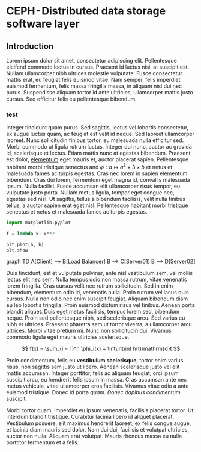 # CEPH - Distributed data storage software layer

## Introduction

Lorem ipsum dolor sit amet, consectetur adipiscing elit. Pellentesque eleifend commodo lectus in cursus. Praesent id luctus nisi, at suscipit est. Nullam ullamcorper nibh ultrices molestie vulputate. Fusce consectetur mattis erat, eu feugiat felis euismod vitae. Nam semper, felis imperdiet euismod fermentum, felis massa fringilla massa, in aliquam nisl dui nec purus. Suspendisse aliquam tortor id ante ultricies, ullamcorper mattis justo cursus. Sed efficitur felis eu pellentesque bibendum.


### test
Integer tincidunt quam purus. Sed sagittis, lectus vel lobortis consectetur, ex augue luctus quam, ac feugiat est velit id neque. Sed laoreet ullamcorper laoreet. Nunc sollicitudin finibus tortor, eu malesuada nulla efficitur sed. Morbi commodo ut ligula rutrum luctus. Integer dui nunc, auctor ac gravida id, scelerisque et lectus. Etiam mattis nunc at egestas bibendum. Praesent est dolor, [elementum](https://google.com) eget mauris et, auctor placerat sapien. Pellentesque habitant morbi tristique senectus and $\varphi : a \longmapsto a^3 + 3\times b$ et netus et malesuada fames ac turpis egestas. Cras nec lorem in sapien elementum bibendum. Cras dui lorem, fermentum eget magna id, convallis malesuada ipsum. Nulla facilisi. Fusce accumsan elit ullamcorper risus tempor, eu vulputate justo porta. Nullam metus ligula, tempor eget congue nec, egestas sed nisl. Ut sagittis, tellus a bibendum facilisis, velit nulla finibus tellus, a auctor sapien erat eget nisl. Pellentesque habitant morbi tristique senectus et netus et malesuada fames ac turpis egestas.

```python
import matplotlib.pyplot

f = lambda x: x**2

plt.plot(a, b)
plt.show
```


<div class="mermaid">
graph TD 
A[Client] --> B[Load Balancer] 
B --> C[Server01] 
B --> D[Server02]
</div>

Duis tincidunt, est et vulputate pulvinar, ante nisl vestibulum sem, vel mollis lectus elit nec sem. Nulla tempus odio non massa rutrum, vitae venenatis lorem fringilla. Cras cursus velit nec rutrum sollicitudin. Sed in enim bibendum, elementum odio id, venenatis nulla. Proin rutrum vel lacus quis cursus. Nulla non odio nec enim suscipit feugiat. Aliquam bibendum diam eu leo lobortis fringilla. Proin euismod dictum risus vel finibus. Aenean porta blandit aliquet. Duis eget metus facilisis, tempus lorem sed, bibendum neque. Proin sed pellentesque nibh, sed scelerisque arcu. Sed varius eu nibh et ultrices. Praesent pharetra sem ut tortor viverra, a ullamcorper arcu ultrices. Morbi vitae pretium mi. Nunc non sollicitudin dui. Vivamus commodo ligula eget mauris ultricies scelerisque.


$$
f(x) = \sum_{i = 1}^n \phi_i(x) + \int\int\int h(t)\mathrm{d}t
$$

Proin condimentum, felis eu **vestibulum scelerisque**, tortor enim varius risus, non sagittis sem justo ut libero. Aenean scelerisque justo vel elit mattis accumsan. Integer porttitor, felis ac aliquam feugiat, orci ipsum suscipit arcu, eu hendrerit felis ipsum in massa. Cras accumsan ante nec metus vehicula, vitae ullamcorper eros facilisis. Vivamus vitae odio a ante euismod tristique. Donec id porta _quam. Donec dapibus condimentum_ suscipit.


Morbi tortor quam, imperdiet eu ipsum venenatis, facilisis placerat tortor. Ut interdum blandit tristique. Curabitur lacinia libero id aliquet placerat. Vestibulum posuere, elit maximus hendrerit laoreet, ex felis congue augue, et lacinia diam mauris sed dolor. Nam dui dui, facilisis et volutpat ultricies, auctor non nulla. Aliquam erat volutpat. Mauris rhoncus massa eu nulla porttitor fermentum et a felis.
